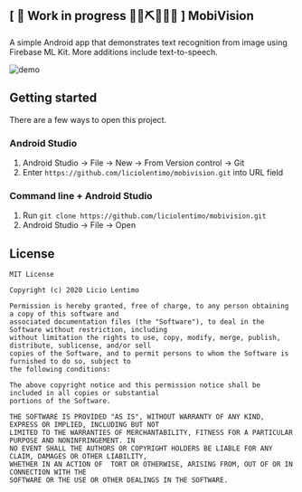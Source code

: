 ## \[ 🚧 Work in progress 👷‍♀️⛏👷🔧️🚧 \] MobiVision

A simple Android app that demonstrates text recognition from image using Firebase ML Kit. More additions include text-to-speech.

![demo](https://github.com/liciolentimo/MobiVision/blob/master/videogif.gif)

 ## Getting started
 
 There are a few ways to open this project.
 
 ### Android Studio
 
 1. Android Studio -> File -> New -> From Version control -> Git
 2. Enter `https://github.com/liciolentimo/mobivision.git` into URL field
 
 ### Command line + Android Studio
 
 1. Run `git clone https://github.com/liciolentimo/mobivision.git`
 2. Android Studio -> File -> Open
 
 ## License
 ```
 MIT License
 
 Copyright (c) 2020 Licio Lentimo
 
 Permission is hereby granted, free of charge, to any person obtaining a copy of this software and 
 associated documentation files (the "Software"), to deal in the Software without restriction, including 
 without limitation the rights to use, copy, modify, merge, publish, distribute, sublicense, and/or sell 
 copies of the Software, and to permit persons to whom the Software is furnished to do so, subject to 
 the following conditions:
 
 The above copyright notice and this permission notice shall be included in all copies or substantial 
 portions of the Software.
 
 THE SOFTWARE IS PROVIDED "AS IS", WITHOUT WARRANTY OF ANY KIND, EXPRESS OR IMPLIED, INCLUDING BUT NOT 
 LIMITED TO THE WARRANTIES OF MERCHANTABILITY, FITNESS FOR A PARTICULAR PURPOSE AND NONINFRINGEMENT. IN 
 NO EVENT SHALL THE AUTHORS OR COPYRIGHT HOLDERS BE LIABLE FOR ANY CLAIM, DAMAGES OR OTHER LIABILITY, 
 WHETHER IN AN ACTION OF  TORT OR OTHERWISE, ARISING FROM, OUT OF OR IN CONNECTION WITH THE 
 SOFTWARE OR THE USE OR OTHER DEALINGS IN THE SOFTWARE.
 ```